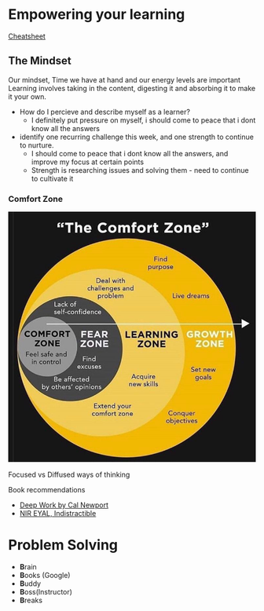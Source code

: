 # Empowering your learning

[Cheatsheet](https://www.markdownguide.org/cheat-sheet/)

## The Mindset

Our mindset, Time we have at hand and our energy levels are important
Learning involves taking in the content, digesting it and absorbing it to make it your own.

- How do I percieve and describe myself as a learner?
    - I definitely put pressure on myself, i should come to peace that i dont know all the answers
- identify one recurring challenge this week, and one strength to continue to nurture.
    - I should come to peace that i dont know all the answers, and improve my focus at certain points
    - Strength is researching issues and solving them - need to continue to cultivate it

### Comfort Zone
![Comfort Zone Infographic](comfort_zone.jpg)

Focused vs Diffused ways of thinking

Book recommendations
 - [Deep Work by Cal Newport](https://www.calnewport.com/books/deep-work/)
 - [NIR EYAL, Indistractible](https://www.nirandfar.com/indistractable/)



 # Problem Solving

 - **B**rain
 - **B**ooks (Google)
 - **B**uddy
 - **B**oss(Instructor)
 - **B**reaks